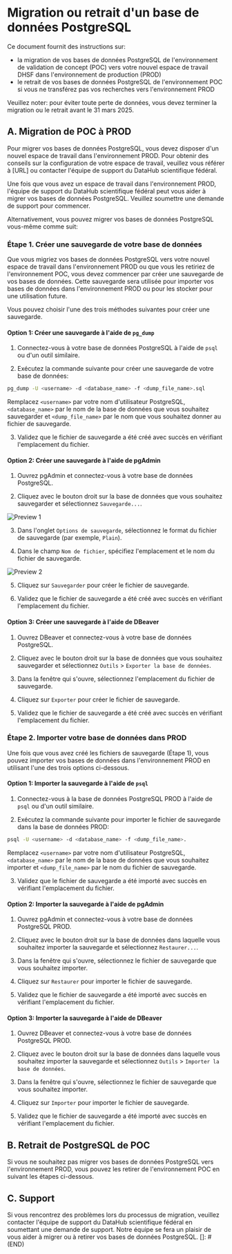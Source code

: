 # Migration ou retrait d'un base de données PostgreSQL

Ce document fournit des instructions sur:

* la migration de vos bases de données PostgreSQL de l'environnement de validation de concept (POC) vers votre nouvel espace de travail DHSF dans l'environnement de production (PROD)
* le retrait de vos bases de données PostgreSQL de l'environnement POC si vous ne transférez pas vos recherches vers l'environnement PROD

Veuillez noter: pour éviter toute perte de données, vous devez terminer la migration ou le retrait avant le 31 mars 2025.

## A. Migration de POC à PROD

Pour migrer vos bases de données PostgreSQL, vous devez disposer d'un nouvel espace de travail dans l'environnement PROD. Pour obtenir des conseils sur la configuration de votre espace de travail, veuillez vous référer à [URL] ou contacter l'équipe de support du DataHub scientifique fédéral.

Une fois que vous avez un espace de travail dans l'environnement PROD, l'équipe de support du DataHub scientifique fédéral peut vous aider à migrer vos bases de données PostgreSQL. Veuillez soumettre une demande de support pour commencer.

Alternativement, vous pouvez migrer vos bases de données PostgreSQL vous-même comme suit:

### Étape 1. Créer une sauvegarde de votre base de données

Que vous migriez vos bases de données PostgreSQL vers votre nouvel espace de travail dans l'environnement PROD ou que vous les retiriez de l'environnement POC, vous devez commencer par créer une sauvegarde de vos bases de données. Cette sauvegarde sera utilisée pour importer vos bases de données dans l'environnement PROD ou pour les stocker pour une utilisation future.

Vous pouvez choisir l'une des trois méthodes suivantes pour créer une sauvegarde.

#### Option 1: Créer une sauvegarde à l'aide de `pg_dump`

1. Connectez-vous à votre base de données PostgreSQL à l'aide de `psql` ou d'un outil similaire.

2. Exécutez la commande suivante pour créer une sauvegarde de votre base de données:

```bash
pg_dump -U <username> -d <database_name> -f <dump_file_name>.sql
```

Remplacez `<username>` par votre nom d'utilisateur PostgreSQL, `<database_name>` par le nom de la base de données que vous souhaitez sauvegarder et `<dump_file_name>` par le nom que vous souhaitez donner au fichier de sauvegarde.

3. Validez que le fichier de sauvegarde a été créé avec succès en vérifiant l'emplacement du fichier.

#### Option 2: Créer une sauvegarde à l'aide de pgAdmin

1. Ouvrez pgAdmin et connectez-vous à votre base de données PostgreSQL.

2. Cliquez avec le bouton droit sur la base de données que vous souhaitez sauvegarder et sélectionnez `Sauvegarde...`.

![Preview 1](/api/docs/UserGuide/Migration/postgres-pgadmin-1.png)

3. Dans l'onglet `Options de sauvegarde`, sélectionnez le format du fichier de sauvegarde (par exemple, `Plain`).

4. Dans le champ `Nom de fichier`, spécifiez l'emplacement et le nom du fichier de sauvegarde.

![Preview 2](/api/docs/UserGuide/Migration/postgres-pgadmin-2.png)

5. Cliquez sur `Sauvegarder` pour créer le fichier de sauvegarde.

6. Validez que le fichier de sauvegarde a été créé avec succès en vérifiant l'emplacement du fichier.

#### Option 3: Créer une sauvegarde à l'aide de DBeaver

1. Ouvrez DBeaver et connectez-vous à votre base de données PostgreSQL.

2. Cliquez avec le bouton droit sur la base de données que vous souhaitez sauvegarder et sélectionnez `Outils` > `Exporter la base de données`.

3. Dans la fenêtre qui s'ouvre, sélectionnez l'emplacement du fichier de sauvegarde.

4. Cliquez sur `Exporter` pour créer le fichier de sauvegarde.

5. Validez que le fichier de sauvegarde a été créé avec succès en vérifiant l'emplacement du fichier.

### Étape 2. Importer votre base de données dans PROD

Une fois que vous avez créé les fichiers de sauvegarde (Étape 1), vous pouvez importer vos bases de données dans l'environnement PROD en utilisant l'une des trois options ci-dessous.

#### Option 1: Importer la sauvegarde à l'aide de `psql`

1. Connectez-vous à la base de données PostgreSQL PROD à l'aide de `psql` ou d'un outil similaire.

2. Exécutez la commande suivante pour importer le fichier de sauvegarde dans la base de données PROD:

```bash
psql -U <username> -d <database_name> -f <dump_file_name>.
```

Remplacez `<username>` par votre nom d'utilisateur PostgreSQL, `<database_name>` par le nom de la base de données que vous souhaitez importer et `<dump_file_name>` par le nom du fichier de sauvegarde.

3. Validez que le fichier de sauvegarde a été importé avec succès en vérifiant l'emplacement du fichier.

#### Option 2: Importer la sauvegarde à l'aide de pgAdmin

1. Ouvrez pgAdmin et connectez-vous à votre base de données PostgreSQL PROD.

2. Cliquez avec le bouton droit sur la base de données dans laquelle vous souhaitez importer la sauvegarde et sélectionnez `Restaurer...`.

3. Dans la fenêtre qui s'ouvre, sélectionnez le fichier de sauvegarde que vous souhaitez importer.

4. Cliquez sur `Restaurer` pour importer le fichier de sauvegarde.

5. Validez que le fichier de sauvegarde a été importé avec succès en vérifiant l'emplacement du fichier.

#### Option 3: Importer la sauvegarde à l'aide de DBeaver

1. Ouvrez DBeaver et connectez-vous à votre base de données PostgreSQL PROD.

2. Cliquez avec le bouton droit sur la base de données dans laquelle vous souhaitez importer la sauvegarde et sélectionnez `Outils` > `Importer la base de données`.

3. Dans la fenêtre qui s'ouvre, sélectionnez le fichier de sauvegarde que vous souhaitez importer.

4. Cliquez sur `Importer` pour importer le fichier de sauvegarde.

5. Validez que le fichier de sauvegarde a été importé avec succès en vérifiant l'emplacement du fichier.

## B. Retrait de PostgreSQL de POC

Si vous ne souhaitez pas migrer vos bases de données PostgreSQL vers l'environnement PROD, vous pouvez les retirer de l'environnement POC en suivant les étapes ci-dessous.

## C. Support

Si vous rencontrez des problèmes lors du processus de migration, veuillez contacter l'équipe de support du DataHub scientifique fédéral en soumettant une demande de support. Notre équipe se fera un plaisir de vous aider à migrer ou à retirer vos bases de données PostgreSQL.
[]: # (END)
